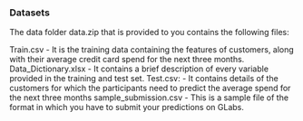 ### Datasets
The data folder data.zip that is provided to you contains the following files:

Train.csv - It is the training data containing the features of customers, along with their average credit card spend for the next three months.
Data_Dictionary.xlsx - It contains a brief description of every variable provided in the training and test set.
Test.csv: - It contains details of the customers for which the participants need to predict the average spend for the next three months
sample_submission.csv - This is a sample file of the format in which you have to submit your predictions on GLabs.
